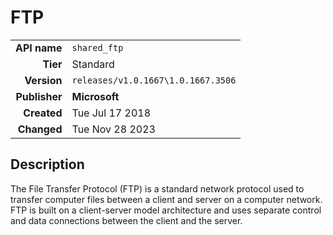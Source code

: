# FTP
| | |
|-:|-|
|**API name**|`shared_ftp`|
|**Tier**|Standard|
|**Version**|`releases/v1.0.1667\1.0.1667.3506`|
|**Publisher**|**Microsoft**|
|**Created**|Tue Jul 17 2018|
|**Changed**|Tue Nov 28 2023|

## Description
The File Transfer Protocol (FTP) is a standard network protocol used to transfer computer files between a client and server on a computer network. FTP is built on a client-server model architecture and uses separate control and data connections between the client and the server.
